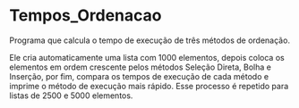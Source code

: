 # Tempos_Ordenacao
Programa que calcula o tempo de execução de três métodos de ordenação.

Ele cria automaticamente uma lista com 1000 elementos, depois coloca os elementos em ordem crescente pelos métodos Seleção Direta, Bolha e Inserção, por fim, compara os tempos de execução de cada método e imprime o método de execução mais rápido. Esse processo é repetido para listas de 2500 e 5000 elementos.
